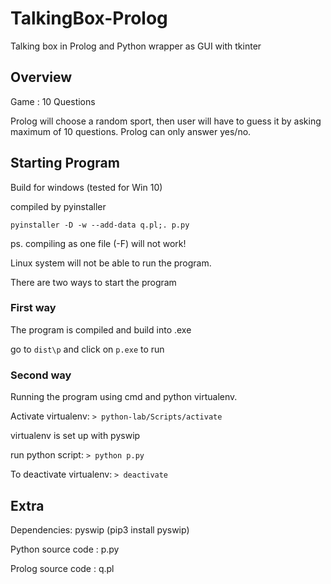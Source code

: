 # TalkingBox-Prolog

Talking box in Prolog and Python wrapper as GUI with tkinter

## Overview 
Game : 10 Questions

Prolog will choose a random sport, then user will have to guess it by asking maximum of 10 questions. Prolog can only answer yes/no.

## Starting Program
Build for windows (tested for Win 10)

compiled by pyinstaller

`pyinstaller -D -w --add-data q.pl;. p.py `

ps. compiling as one file (-F) will not work!

Linux system will not be able to run the program.

There are two ways to start the program

### First way 
The program is compiled and build into .exe

go to `dist\p` and click on `p.exe` to run


### Second way
Running the program using cmd and python virtualenv.

Activate virtualenv: `> python-lab/Scripts/activate`

virtualenv is set up with pyswip

run python script: `> python p.py`

To deactivate virtualenv: `> deactivate`


## Extra

Dependencies: pyswip (pip3 install pyswip)

Python source code : p.py

Prolog source code : q.pl